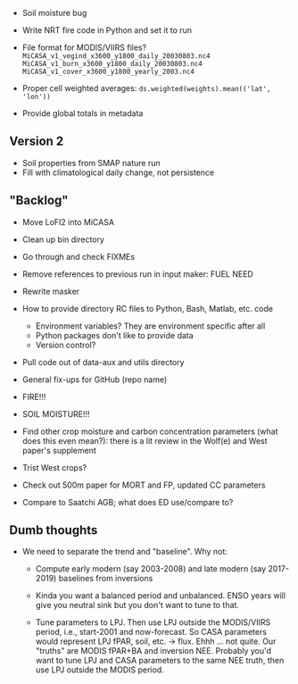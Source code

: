 * Soil moisture bug

* Write NRT fire code in Python and set it to run
* File format for MODIS/VIIRS files?
`MiCASA_v1_vegind_x3600_y1800_daily_20030803.nc4`
`MiCASA_v1_burn_x3600_y1800_daily_20030803.nc4`
`MiCASA_v1_cover_x3600_y1800_yearly_2003.nc4`

* Proper cell weighted averages:
`ds.weighted(weights).mean(('lat', 'lon'))`

* Provide global totals in metadata

Version 2
---
* Soil properties from SMAP nature run
* Fill with climatological daily change, not persistence

"Backlog"
---
* Move LoFI2 into MiCASA
* Clean up bin directory
* Go through and check FIXMEs

* Remove references to previous run in input maker: FUEL NEED
* Rewrite masker
* How to provide directory RC files to Python, Bash, Matlab, etc. code
  - Environment variables? They are environment specific after all
  - Python packages don't like to provide data
  - Version control?
* Pull code out of data-aux and utils directory
* General fix-ups for GitHub (repo name)

* FIRE!!!
* SOIL MOISTURE!!!
* Find other crop moisture and carbon concentration parameters (what does this
  even mean?): there is a lit review in the Wolf(e) and West paper's supplement
* Trist West crops?
* Check out 500m paper for MORT and FP, updated CC parameters
* Compare to Saatchi AGB; what does ED use/compare to?

Dumb thoughts
---
* We need to separate the trend and "baseline". Why not:
  - Compute early modern (say 2003-2008) and late modern (say 2017-2019)
    baselines from inversions

  - Kinda you want a balanced period and unbalanced. ENSO years will give you
    neutral sink but you don't want to tune to that.

  - Tune parameters to LPJ. Then use LPJ outside the MODIS/VIIRS period, i.e.,
    start-2001 and now-forecast. So CASA parameters would represent LPJ fPAR,
    soil, etc. -> flux. Ehhh ... not quite. Our "truths" are MODIS fPAR+BA and
    inversion NEE. Probably you'd want to tune LPJ and CASA parameters to the
    same NEE truth, then use LPJ outside the MODIS period.
